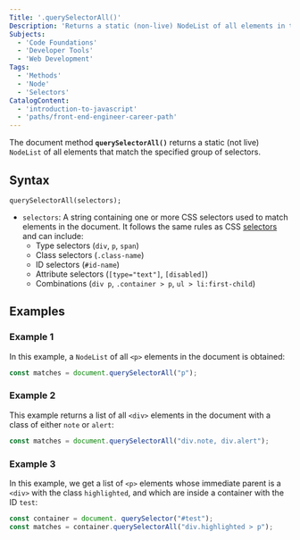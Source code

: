 ```yaml
---
Title: '.querySelectorAll()'
Description: 'Returns a static (non-live) NodeList of all elements in the document that match the specified CSS selectors.'
Subjects:
  - 'Code Foundations'
  - 'Developer Tools'
  - 'Web Development'
Tags:
  - 'Methods'
  - 'Node'
  - 'Selectors'
CatalogContent:
  - 'introduction-to-javascript'
  - 'paths/front-end-engineer-career-path'
---
```


The document method **`querySelectorAll()`** returns a static (not live) `NodeList` of all elements that match the specified group of selectors.

## Syntax

```pseudo
querySelectorAll(selectors);
```

- `selectors`: A string containing one or more CSS selectors used to match elements in the document. It follows the same rules as CSS [selectors](https://www.codecademy.com/resources/docs/css/selectors) and can include:
  - Type selectors (`div`, `p`, `span`)
  - Class selectors (`.class-name`)
  - ID selectors (`#id-name`)
  - Attribute selectors (`[type="text"]`, `[disabled]`)
  - Combinations (`div p`, `.container > p`, `ul > li:first-child`)

## Examples

### Example 1

In this example, a `NodeList` of all `<p>` elements in the document is obtained:

```js
const matches = document.querySelectorAll("p");
```

### Example 2

This example returns a list of all `<div>` elements in the document with a class of either `note` or `alert`:

```js
const matches = document.querySelectorAll("div.note, div.alert");
```

### Example 3

In this example, we get a list of `<p>` elements whose immediate parent is a `<div>` with the class `highlighted`, and which are inside a container with the ID `test`:

```js
const container = document. querySelector("#test");
const matches = container.querySelectorAll("div.highlighted > p");
```
